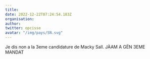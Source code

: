 ```yaml
---
title: 
date: 2022-12-22T07:24:54.183Z
organisation: 
author: 
twitter: opcisse 
avatar: "/img/pays/SN.svg"
---
```


Je dis non a la 3eme candidature de Macky Sall. JÀAM A GËN 3EME MANDAT

